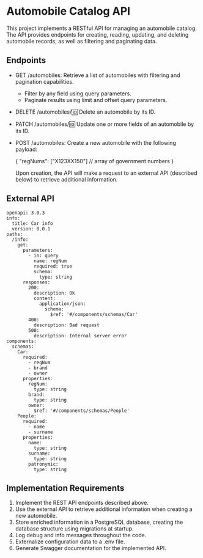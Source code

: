 # Automobile Catalog API

This project implements a RESTful API for managing an automobile catalog. The API provides endpoints for creating, reading, updating, and deleting automobile records, as well as filtering and paginating data.

## Endpoints

- GET /automobiles: Retrieve a list of automobiles with filtering and pagination capabilities.
  - Filter by any field using query parameters.
  - Paginate results using limit and offset query parameters.

- DELETE /automobiles/:id: Delete an automobile by its ID.

- PATCH /automobiles/:id: Update one or more fields of an automobile by its ID.

- POST /automobiles: Create a new automobile with the following payload:
  
  {
    "regNums": ["X123XX150"] // array of government numbers
  }
  
  Upon creation, the API will make a request to an external API (described below) to retrieve additional information.

## External API


```
openapi: 3.0.3
info:
  title: Car info
  version: 0.0.1
paths:
  /info:
    get:
      parameters:
        - in: query
          name: regNum
          required: true
          schema:
            type: string
      responses:
        200:
          description: Ok
          content:
            application/json:
              schema:
                $ref: '#/components/schemas/Car'
        400:
          description: Bad request
        500:
          description: Internal server error
components:
  schemas:
    Car:
      required:
        - regNum
        - brand
        - owner
      properties:
        regNum:
          type: string
        brand:
          type: string
        owner:
          $ref: '#/components/schemas/People'
    People:
      required:
        - name
        - surname
      properties:
        name:
          type: string
        surname:
          type: string
        patronymic:
          type: string
```


## Implementation Requirements

1. Implement the REST API endpoints described above.
2. Use the external API to retrieve additional information when creating a new automobile.
3. Store enriched information in a PostgreSQL database, creating the database structure using migrations at startup.
4. Log debug and info messages throughout the code.
5. Externalize configuration data to a .env file.
6. Generate Swagger documentation for the implemented API.
